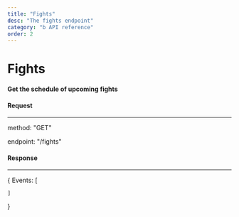 ```yaml
---
title: "Fights"
desc: "The fights endpoint"
category: "b API reference"
order: 2
---
```


# Fights

#### Get the schedule of upcoming fights


#### Request

---

method: "GET"

endpoint: "/fights"

#### Response

---

{
    Events: [
        
            
    ]
}
